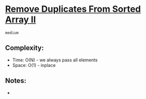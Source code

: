 # [Remove Duplicates From Sorted Array II](https://leetcode.com/problems/remove-duplicates-from-sorted-array-ii)
`medium`

## Complexity:  
- Time: O(N) - we always pass all elements
- Space: O(1) - inplace

## Notes:  
- 
